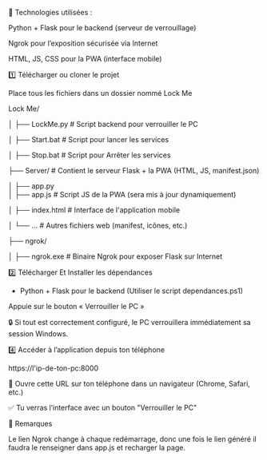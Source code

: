 🧰 Technologies utilisées :

Python + Flask pour le backend (serveur de verrouillage)

Ngrok pour l’exposition sécurisée via Internet

HTML, JS, CSS pour la PWA (interface mobile)

1️⃣ Télécharger ou cloner le projet

Place tous les fichiers dans un dossier nommé Lock Me

Lock Me/

│    ├── LockMe.py      # Script backend pour verrouiller le PC

│    ├── Start.bat      # Script pour lancer les services

│    ├── Stop.bat       # Script pour Arrêter les services

├── Server/             # Contient le serveur Flask + la PWA (HTML, JS, manifest.json)

│   ├── app.py       
│   ├── app.js          # Script JS de la PWA (sera mis à jour dynamiquement)

│   ├── index.html      # Interface de l'application mobile

│   └── ...             # Autres fichiers web (manifest, icônes, etc.)

├── ngrok/

│   ├── ngrok.exe       # Binaire Ngrok pour exposer Flask sur Internet

2️⃣ Télécharger Et Installer les dépendances

- Python + Flask pour le backend (Utiliser le script dependances.ps1)


Appuie sur le bouton « Verrouiller le PC »

🔒 Si tout est correctement configuré, le PC verrouillera immédiatement sa session Windows.

4️⃣ Accéder à l’application depuis ton téléphone

https://l'ip-de-ton-pc:8000

📱 Ouvre cette URL sur ton téléphone dans un navigateur (Chrome, Safari, etc.)

✅ Tu verras l’interface avec un bouton "Verrouiller le PC"

📝 Remarques

Le lien Ngrok change à chaque redémarrage, donc une fois le lien généré il faudra le renseigner dans app.js et recharger la page.
